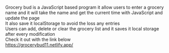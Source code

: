 Grocery bud is a JavaScript based program it allow users to enter a grocery name and it will take the name and get the current time with JavaScript and update the page<br>
It also save it localStorage to avoid the loss any entries<br>
Users can add, delete or clear the grocery list and it saves it local storage after every modification <br>
Check it out with the link below <br>
https://grocerybud11.netlify.app/
